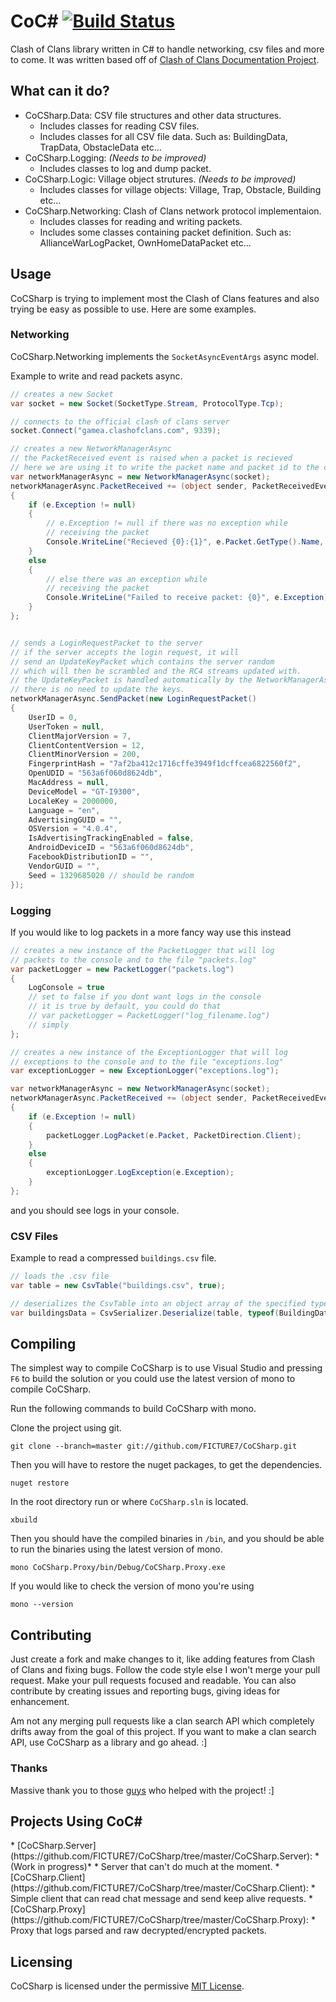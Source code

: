 <h1> 
CoC# <a href="https://travis-ci.org/FICTURE7/CoCSharp"><img src="https://travis-ci.org/FICTURE7/CoCSharp.svg?branch=master" alt="Build Status"></a>
</h1>

Clash of Clans library written in C# to handle networking, csv files and more to come. 
It was written based off of [Clash of Clans Documentation Project](https://github.com/clanner/cocdp/).

## What can it do?
* CoCSharp.Data: CSV file structures and other data structures.
  * Includes classes for reading CSV files.
  * Includes classes for all CSV file data. Such as: BuildingData, TrapData, ObstacleData etc...
* CoCSharp.Logging: *(Needs to be improved)*
  * Includes classes to log and dump packet.
* CoCSharp.Logic: Village object strutures. *(Needs to be improved)*
  * Includes classes for village objects: Village, Trap, Obstacle, Building etc...
* CoCSharp.Networking: Clash of Clans network protocol implementaion.
  * Includes classes for reading and writing packets.
  * Includes some classes containing packet definition. Such as: AllianceWarLogPacket, OwnHomeDataPacket etc...
  
## Usage
CoCSharp is trying to implement most the Clash of Clans features and also trying be easy as possible to use.
Here are some examples. 

### Networking
CoCSharp.Networking implements the `SocketAsyncEventArgs` async model.

Example to write and read packets async.
```c#
// creates a new Socket
var socket = new Socket(SocketType.Stream, ProtocolType.Tcp);

// connects to the official clash of clans server
socket.Connect("gamea.clashofclans.com", 9339);

// creates a new NetworkManagerAsync
// the PacketReceived event is raised when a packet is recieved
// here we are using it to write the packet name and packet id to the console
var networkManagerAsync = new NetworkManagerAsync(socket);
networkManagerAsync.PacketReceived += (object sender, PacketReceivedEventArgs e) =>
{
    if (e.Exception != null)
    {
        // e.Exception != null if there was no exception while 
        // receiving the packet
        Console.WriteLine("Recieved {0}:{1}", e.Packet.GetType().Name, e.Packet.ID);
    }
    else
    {
        // else there was an exception while
        // receiving the packet
        Console.WriteLine("Failed to receive packet: {0}", e.Exception);
    }
};


// sends a LoginRequestPacket to the server
// if the server accepts the login request, it will
// send an UpdateKeyPacket which contains the server random
// which will then be scrambled and the RC4 streams updated with.
// the UpdateKeyPacket is handled automatically by the NetworkManagerAsync.
// there is no need to update the keys.
networkManagerAsync.SendPacket(new LoginRequestPacket()
{
    UserID = 0,
    UserToken = null,
    ClientMajorVersion = 7,
    ClientContentVersion = 12,
    ClientMinorVersion = 200,
    FingerprintHash = "7af2ba412c1716cffe3949f1dcffcea6822560f2",
    OpenUDID = "563a6f060d8624db",
    MacAddress = null,
    DeviceModel = "GT-I9300",
    LocaleKey = 2000000,
    Language = "en",
    AdvertisingGUID = "",
    OSVersion = "4.0.4",
    IsAdvertisingTrackingEnabled = false,
    AndroidDeviceID = "563a6f060d8624db",
    FacebookDistributionID = "",
    VendorGUID = "",
    Seed = 1329685020 // should be random
});

```

### Logging
If you would like to log packets in a more fancy way use this instead
```c#
// creates a new instance of the PacketLogger that will log
// packets to the console and to the file "packets.log"
var packetLogger = new PacketLogger("packets.log")
{
    LogConsole = true
    // set to false if you dont want logs in the console
    // it is true by default, you could do that
    // var packetLogger = PacketLogger("log_filename.log")
    // simply
};

// creates a new instance of the ExceptionLogger that will log
// exceptions to the console and to the file "exceptions.log"
var exceptionLogger = new ExceptionLogger("exceptions.log");

var networkManagerAsync = new NetworkManagerAsync(socket);
networkManagerAsync.PacketReceived += (object sender, PacketReceivedEventArgs e) =>
{
    if (e.Exception != null)
    {
        packetLogger.LogPacket(e.Packet, PacketDirection.Client);
    }
    else
    {
        exceptionLogger.LogException(e.Exception);
    }
};
```
and you should see logs in your console.


### CSV Files
Example to read a compressed `buildings.csv` file.
```c#
// loads the .csv file
var table = new CsvTable("buildings.csv", true);

// deserializes the CsvTable into an object array of the specified type.
var buildingsData = CsvSerializer.Deserialize(table, typeof(BuildingData));
```

## Compiling
The simplest way to compile CoCSharp is to use Visual Studio and pressing `F6` to build the solution or you could 
use the latest version of mono to compile CoCSharp.

Run the following commands to build CoCSharp with mono.

Clone the project using git.
```
git clone --branch=master git://github.com/FICTURE7/CoCSharp.git
```
Then you will have to restore the nuget packages, to get the dependencies.
```
nuget restore
```
In the root directory run or where `CoCSharp.sln` is located.
```
xbuild
```
Then you should have the compiled binaries in `/bin`, and you should be able to run the binaries using the latest 
version of mono.

```
mono CoCSharp.Proxy/bin/Debug/CoCSharp.Proxy.exe
```

If you would like to check the version of mono you're using
```
mono --version
```

## Contributing
Just create a fork and make changes to it, like adding features from Clash of Clans and fixing bugs. 
Follow the code style else I won't merge your pull request. Make your pull requests focused and readable. 
You can also contribute by creating issues and reporting bugs, giving ideas for enhancement.

Am not any merging pull requests like a clan search API which completely drifts away from the goal of this project. 
If you want to make a clan search API, use CoCSharp as a library and go ahead. :]

### Thanks
Massive thank you to those [guys](https://github.com/FICTURE7/CoCSharp/blob/master/CONTRIBUTORS) who helped with the project! :]

<h2>Projects Using CoC#</h2>
* [CoCSharp.Server](https://github.com/FICTURE7/CoCSharp/tree/master/CoCSharp.Server): *(Work in progress)*
  * Server that can't do much at the moment.
* [CoCSharp.Client](https://github.com/FICTURE7/CoCSharp/tree/master/CoCSharp.Client):
  * Simple client that can read chat message and send keep alive requests.
* [CoCSharp.Proxy](https://github.com/FICTURE7/CoCSharp/tree/master/CoCSharp.Proxy):
  * Proxy that logs parsed and raw decrypted/encrypted packets.

## Licensing
CoCSharp is licensed under the permissive [MIT License](http://mit-license.org/).

